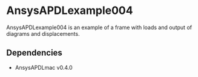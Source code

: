 # AnsysAPDLexample004

AnsysAPDLexample004 is an example of a frame with loads and output of diagrams and displacements.

## Dependencies
* AnsysAPDLmac v0.4.0
